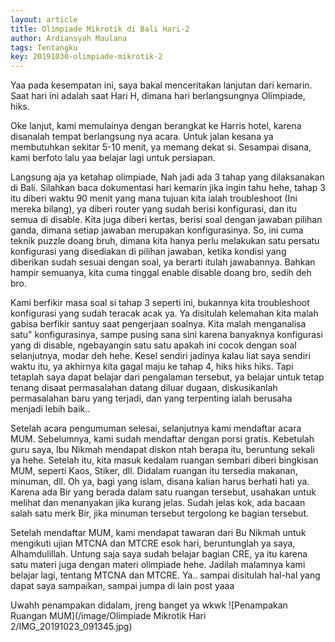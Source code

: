 ```yaml
---
layout: article
title: Olimpiade Mikrotik di Bali Hari-2
author: Ardiansyah Maulana
tags: Tentangku
key: 20191030-olimpiade-mikrotik-2
---
```


Yaa pada kesempatan ini, saya bakal menceritakan lanjutan dari kemarin. Saat hari ini adalah saat Hari H, dimana hari berlangsungnya Olimpiade, hiks.

Oke lanjut, kami memulainya dengan berangkat ke Harris hotel, karena disanalah tempat berlangsung nya acara. Untuk jalan kesana ya membutuhkan sekitar 5-10 menit, ya memang dekat si. Sesampai disana, kami berfoto lalu yaa belajar lagi untuk persiapan.

Langsung aja ya ketahap olimpiade, Nah jadi ada 3 tahap yang dilaksanakan di Bali. Silahkan baca dokumentasi hari kemarin jika ingin tahu hehe, tahap 3 itu diberi waktu 90 menit yang mana tujuan kita ialah troubleshoot (Ini mereka bilang), ya diberi router yang sudah berisi konfigurasi, dan itu semua di disable. Kita juga diberi kertas, berisi soal dengan jawaban pilihan ganda, dimana setiap jawaban merupakan konfigurasinya. So, ini cuma teknik puzzle doang bruh, dimana kita hanya perlu melakukan satu persatu konfigurasi yang disediakan di pilihan jawaban, ketika kondisi yang diberikan sudah sesuai dengan soal, ya berarti itulah jawabannya. Bahkan hampir semuanya, kita cuma tinggal enable disable doang bro, sedih deh bro.

Kami berfikir masa soal si tahap 3 seperti ini, bukannya kita troubleshoot konfigurasi yang sudah teracak acak ya. Ya disitulah kelemahan kita malah gabisa berfikir santuy saat pengerjaan soalnya. Kita malah menganalisa satu" konfigurasinya, sampe pusing sana sini karena banyaknya konfigurasi yang di disable, ngebayangin satu satu apakah ini cocok dengan soal selanjutnya, modar deh hehe. Kesel sendiri jadinya kalau liat saya sendiri waktu itu, ya akhirnya kita gagal maju ke tahap 4, hiks hiks hiks. Tapi tetaplah saya dapat belajar dari pengalaman tersebut, ya belajar untuk tetap tenang disaat permasalahan datang diluar dugaan, diskusikanlah permasalahan baru yang terjadi, dan yang terpenting ialah berusaha menjadi lebih baik..

Setelah acara pengumuman selesai, selanjutnya kami mendaftar acara MUM. Sebelumnya, kami sudah mendaftar dengan porsi gratis. Kebetulah guru saya, Ibu Nikmah mendapat diskon ntah berapa itu, beruntung sekali ya hehe. Setelah itu, kita masuk kedalam ruangan sembari diberi bingkisan MUM, seperti Kaos, Stiker, dll. Didalam ruangan itu tersedia makanan, minuman, dll. Oh ya, bagi yang islam, disana kalian harus berhati hati ya. Karena ada Bir yang berada dalam satu ruangan tersebut, usahakan untuk melihat dan menanyakan jika kurang jelas. Sudah jelas kok, ada bacaan salah satu merk Bir, jika minuman tersebut tergolong ke bagian tersebut.

Setelah mendaftar MUM, kami mendapat tawaran dari Bu Nikmah untuk mengikuti ujian MTCNA dan MTCRE esok hari, beruntunglah ya saya, Alhamdulillah. Untung saja saya sudah belajar bagian CRE, ya itu karena satu materi juga dengan materi olimpiade hehe. Jadilah malamnya kami belajar lagi, tentang MTCNA dan MTCRE. Ya.. sampai disitulah hal-hal yang dapat saya sampaikan, sampai jumpa di lain post yaaa

Uwahh penampakan didalam, jreng banget ya wkwk
![Penampakan Ruangan MUM](/image/Olimpiade Mikrotik Hari 2/IMG_20191023_091345.jpg)
